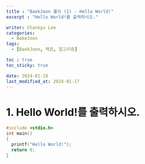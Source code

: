 ```yaml
---
title : "BaekJoon 풀이 (1) - Hello World!"
excerpt : "Hello World!를 출력하시오."

writer: Chankyu Lee
categories: 
  - BakeJoon
tags:   
  - [BaekJoon, 백준, 알고리즘]

toc : true 
toc_sticky: true

date: 2024-01-18
last_modified_at: 2024-01-17
---
```


# 1. Hello World!를 출력하시오.
```cpp
#include <stdio.h>
int main()
{
  printf("Hello World!");
  return 0;
}
```